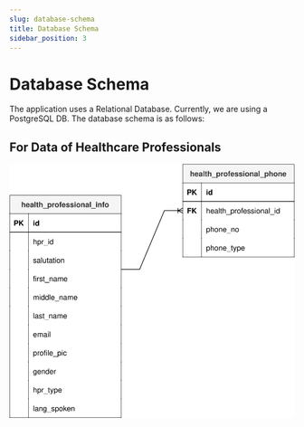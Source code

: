 ```yaml
---
slug: database-schema
title: Database Schema
sidebar_position: 3
---
```


# Database Schema

The application uses a Relational Database. Currently, we are using a PostgreSQL DB.
The database schema is as follows:

## For Data of Healthcare Professionals

![Database Tables for Healthcare Professionals](/img/healthcare_proff.svg)